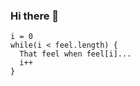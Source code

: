 ### Hi there 👋

```
i = 0
while(i < feel.length) {
  That feel when feel[i]...
  i++
}
```

<!--
![MrAusnadian's GitHub stats](https://github-readme-stats.vercel.app/api?username=mrausnadian)

![MrAusnadian's Top Languages](https://github-readme-stats.vercel.app/api/top-langs/?username=mrausnadian&count_private=true)

**MrAusnadian/mrausnadian** is a ✨ _special_ ✨ repository because its `README.md` (this file) appears on your GitHub profile.

Here are some ideas to get you started:

- 🔭 I’m currently working on ...
- 🌱 I’m currently learning ...
- 👯 I’m looking to collaborate on ...
- 🤔 I’m looking for help with ...
- 💬 Ask me about ...
- 📫 How to reach me: ...
- 😄 Pronouns: ...
- ⚡ Fun fact: ...
-->
